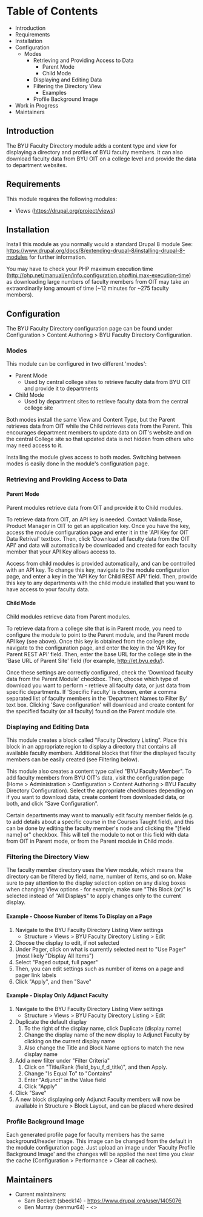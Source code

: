 # Table of Contents

* Introduction
* Requirements
* Installation
* Configuration
  * Modes
    * Retrieving and Providing Access to Data
      * Parent Mode
      * Child Mode
    * Displaying and Editing Data
    * Filtering the Directory View
      * Examples
    * Profile Background Image
* Work in Progress
* Maintainers

## Introduction

The BYU Faculty Directory module adds a content type and view for displaying a directory and profiles of BYU faculty members. It can also download faculty data from BYU OIT on a college level and provide the data to department websites.

## Requirements

This module requires the following modules:

* Views (<https://drupal.org/project/views>)

## Installation

Install this module as you normally would a standard Drupal 8 module See:
<https://www.drupal.org/docs/8/extending-drupal-8/installing-drupal-8-modules> for further information.

You may have to check your PHP maximum execution time (<http://php.net/manual/en/info.configuration.php#ini.max-execution-time>) as downloading large numbers of faculty members from OIT may take an extraordinarily long amount of time (~12 minutes for ~275 faculty members).

## Configuration

The BYU Faculty Directory configuration page can be found under Configuration > Content Authoring > BYU Faculty Directory Configuration.

### Modes

This module can be configured in two different 'modes':

* Parent Mode
  * Used by central college sites to retrieve faculty data from BYU OIT and provide it to departments
* Child Mode
  * Used by department sites to retrieve faculty data from the central college site

Both modes install the same View and Content Type, but the Parent retrieves data from OIT while the Child retrieves data from the Parent. This encourages department members to update data on OIT's website and on the central College site so that updated data is not hidden from others who may need access to it.

Installing the module gives access to both modes. Switching between modes is easily done in the module's configuration page.

### Retrieving and Providing Access to Data

#### Parent Mode

Parent modules retrieve data from OIT and provide it to Child modules.

To retrieve data from OIT, an API key is needed. Contact Valinda Rose, Product Manager in OIT to get an application key. Once you have the key, access the module configuration page and enter it in the 'API Key for OIT Data Retrival' textbox. Then, click 'Download all faculty data from the OIT API' and data will automatically be downloaded and created for each faculty member that your API Key allows access to.

Access from child modules is provided automatically, and can be controlled with an API key. To change this key, navigate to the module configuration page, and enter a key in the 'API Key for Child REST API' field. Then, provide this key to any departments with the child module installed that you want to have access to your faculty data.

#### Child Mode

Child modules retrieve data from Parent modules.

To retrieve data from a college site that is in Parent mode, you need to configure the module to point to the Parent module, and the Parent mode API key (see above). Once this key is obtained from the college site, navigate to the configuration page, and enter the key in the 'API Key for Parent REST API' field. Then, enter the base URL for the college site in the 'Base URL of Parent Site' field (for example, <http://et.byu.edu/>).

Once these settings are correctly configured, check the 'Download faculty data from the Parent Module' checkbox. Then, choose which type of download you want to perform - retrieve all faculty data, or just data from specific departments. If 'Specific Faculty' is chosen, enter a comma separated list of faculty members in the 'Department Names to Filter By' text box. Clicking 'Save configuration' will download and create content for the specified faculty (or all faculty) found on the Parent module site.

### Displaying and Editing Data

This module creates a block called "Faculty Directory Listing". Place this block in an appropriate region to display a directory that contains all available faculty members. Additional blocks that filter the displayed faculty members can be easily created (see Filtering below).

This module also creates a content type called "BYU Faculty Member". To add faculty members from BYU OIT's data, visit the configuration page (Home > Administration > Configuration > Content Authoring > BYU Faculty Directory Configuration). Select the appropriate checkboxes depending on if you want to download data, create content from downloaded data, or both, and click "Save Configuration".

Certain departments may want to manually edit faculty member fields (e.g. to add details about a specific course in the Courses Taught field), and this can be done by editing the faculty member's node and clicking the "[field name] or" checkbox. This will tell the module to not or this field with data from OIT in Parent mode, or from the Parent module in Child mode.

### Filtering the Directory View

The faculty member directory uses the View module, which means the directory can be filtered by field, name, number of items, and so on. Make sure to pay attention to the display selection option on any dialog boxes when changing View options - for example, make sure "This Block (or)" is selected instead of "All Displays" to apply changes only to the current display.

#### Example - Choose Number of Items To Display on a Page

1. Navigate to the BYU Faculty Directory Listing View settings
    * Structure > Views > BYU Faculty Directory Listing > Edit
2. Choose the display to edit, if not selected
3. Under Pager, click on what is currently selected next to "Use Pager" (most likely "Display All Items")
4. Select "Paged output, full pager"
5. Then, you can edit settings such as number of items on a page and pager link labels
6. Click "Apply",  and then "Save"

#### Example - Display Only Adjunct Faculty

1. Navigate to the BYU Faculty Directory Listing View settings
    * Structure > Views > BYU Faculty Directory Listing > Edit
2. Duplicate the default display
    1. To the right of the display name, click Duplicate (display name)
    2. Change the display name of the new display to Adjunct Faculty by clicking on the current display name
    3. Also change the Title and Block Name options to match the new display name
3. Add a new filter under "Filter Criteria"
    1. Click on "Title/Rank (field_byu_f_d_title)", and then Apply.
    2. Change "Is Equal To" to "Contains"
    3. Enter "Adjunct" in the Value field
    4. Click "Apply"
4. Click "Save"
5. A new block displaying only Adjunct Faculty members will now be available in Structure > Block Layout, and can be placed where desired

### Profile Background Image

Each generated profile page for faculty members has the same background/header image. This image can be changed from the default in the module configuration page. Just upload an image under 'Faculty Profile Background Image' and the changes will be applied the next time you clear the cache (Configuration > Performance > Clear all caches).

## Maintainers

* Current maintainers:
  * Sam Beckett (sbeck14) - <https://www.drupal.org/user/1405076>
  * Ben Murray (benmur64) - <>
